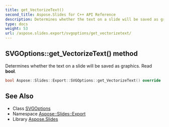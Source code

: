 ```yaml
---
title: get_VectorizeText()
second_title: Aspose.Slides for C++ API Reference
description: Determines whether the text on a slide will be saved as graphics. Read bool.
type: docs
weight: 53
url: /aspose.slides.export/svgoptions/get_vectorizetext/
---
```

## SVGOptions::get_VectorizeText() method


Determines whether the text on a slide will be saved as graphics. Read **bool**.

```cpp
bool Aspose::Slides::Export::SVGOptions::get_VectorizeText() override
```

## See Also

* Class [SVGOptions](../)
* Namespace [Aspose::Slides::Export](../../)
* Library [Aspose.Slides](../../../)